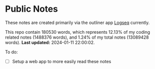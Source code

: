 # Public Notes

These notes are created primarily via the outliner app [Logseq](https://github.com/logseq/logseq) currently.

This repo contain 180530 words, which represents 12.13% of my coding related notes (1488376 words), and 1.24% of my total notes (13089428 words). **Last updated:** 2024-01-11 22:00:02. 

To do:

- [ ] Setup a web app to more easily read these notes
